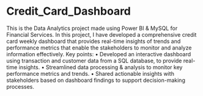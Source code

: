 # Credit_Card_Dashboard
This is the Data Analytics project made using Power BI & MySQL for Financial Services.
In this project, I have developed a comprehensive credit card weekly dashboard that provides real-time insights of trends and performance metrics that enable the stakeholders to monitor and analyze information effectively.
Key points:
• Developed an interactive dashboard using transaction and customer data from a SQL database, to provide real-time insights.
• Streamlined data processing & analysis to monitor key performance metrics and trends.
• Shared actionable insights with stakeholders based on dashboard findings to support decision-making processes.

